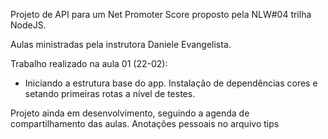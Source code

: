 Projeto de  API para um Net Promoter Score proposto pela NLW#04 trilha NodeJS.

Aulas ministradas pela instrutora Daniele Evangelista.

Trabalho realizado na aula 01 (22-02):
- Iniciando a estrutura base do app. Instalação de dependências cores e setando primeiras rotas a nível de testes.



Projeto ainda em desenvolvimento, seguindo a agenda de compartilhamento das aulas.
Anotações pessoais no arquivo tips